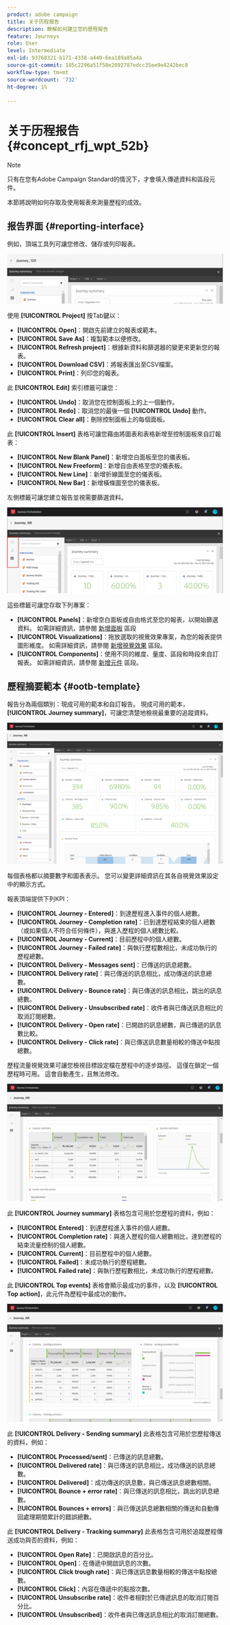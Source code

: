 ```yaml
---
product: adobe campaign
title: 关于历程报告
description: 瞭解如何建立您的歷程報告
feature: Journeys
role: User
level: Intermediate
exl-id: 93768321-b171-4338-a440-6ea189a85a4a
source-git-commit: 185c2296a51f58e2092787edcc35ee9e4242bec8
workflow-type: tm+mt
source-wordcount: '732'
ht-degree: 1%

---
```


# 关于历程报告 {#concept_rfj_wpt_52b}

>[!NOTE]
>
>只有在您有Adobe Campaign Standard的情況下，才會填入傳遞資料和區段元件。

本節將說明如何存取及使用報表來測量歷程的成效。

## 报告界面 {#reporting-interface}

例如，頂端工具列可讓您修改、儲存或列印報表。

![](../assets/dynamic_report_toolbar.png)

使用 **[!UICONTROL Project]** 按Tab鍵以：

* **[!UICONTROL Open]**：開啟先前建立的報表或範本。
* **[!UICONTROL Save As]**：複製範本以便修改。
* **[!UICONTROL Refresh project]**：根據新資料和篩選器的變更來更新您的報表。
* **[!UICONTROL Download CSV]**：將報表匯出至CSV檔案。
* **[!UICONTROL Print]**：列印您的報表。

此 **[!UICONTROL Edit]** 索引標籤可讓您：

* **[!UICONTROL Undo]**：取消您在控制面板上的上一個動作。
* **[!UICONTROL Redo]**：取消您的最後一個 **[!UICONTROL Undo]** 動作。
* **[!UICONTROL Clear all]**：刪除控制面板上的每個面板。

此 **[!UICONTROL Insert]** 表格可讓您藉由將圖表和表格新增至控制面板來自訂報表：

* **[!UICONTROL New Blank Panel]**：新增空白面板至您的儀表板。
* **[!UICONTROL New Freeform]**：新增自由表格至您的儀表板。
* **[!UICONTROL New Line]**：新增折線圖至您的儀表板。
* **[!UICONTROL New Bar]**：新增橫條圖至您的儀表板。

左側標籤可讓您建立報告並視需要篩選資料。

![](../assets/dynamic_report_interface.png)

這些標籤可讓您存取下列專案：

* **[!UICONTROL Panels]**：新增空白面板或自由格式至您的報表，以開始篩選資料。 如需詳細資訊，請參閱 [新增面板](../reporting/creating-your-journey-reports.md#adding-panels) 區段
* **[!UICONTROL Visualizations]**：拖放選取的視覺效果專案，為您的報表提供圖形維度。 如需詳細資訊，請參閱 [新增視覺效果](../reporting/creating-your-journey-reports.md#adding-visualizations) 區段。
* **[!UICONTROL Components]**：使用不同的維度、量度、區段和時段來自訂報表。 如需詳細資訊，請參閱 [新增元件](../reporting/creating-your-journey-reports.md#adding-components) 區段。

## 歷程摘要範本 {#ootb-template}

報告分為兩個類別：現成可用的範本和自訂報告。
現成可用的範本， **[!UICONTROL Journey summary]**，可讓您清楚地檢視最重要的追蹤資料。

![](../assets/dynamic_report_journey_8.png)

每個表格都以摘要數字和圖表表示。 您可以變更詳細資訊在其各自視覺效果設定中的顯示方式。

報表頂端提供下列KPI：

* **[!UICONTROL Journey - Entered]**：到達歷程進入事件的個人總數。
* **[!UICONTROL Journey - Completion rate]**：已到達歷程結束的個人總數（或如果個人不符合任何條件），與進入歷程的個人總數比較。
* **[!UICONTROL Journey - Current]**：目前歷程中的個人總數。
* **[!UICONTROL Journey - Failed rate]**：與執行歷程數相比，未成功執行的歷程總數。
* **[!UICONTROL Delivery - Messages sent]**：已傳送的訊息總數。
* **[!UICONTROL Delivery rate]**：與已傳送的訊息相比，成功傳送的訊息總數。
* **[!UICONTROL Delivery - Bounce rate]**：與已傳送的訊息相比，跳出的訊息總數。
* **[!UICONTROL Delivery - Unsubscribed rate]**：收件者與已傳送訊息相比的取消訂閱總數。
* **[!UICONTROL Delivery - Open rate]**：已開啟的訊息總數，與已傳遞的訊息數比較。
* **[!UICONTROL Delivery - Click rate]**：與已傳送訊息數量相較的傳送中點按總數。

歷程流量視覺效果可讓您檢視目標設定檔在歷程中的逐步路徑。 這僅在鎖定一個歷程時可用。 這會自動產生，且無法修改。

![](../assets/dynamic_report_journey_10.png)

此 **[!UICONTROL Journey summary]** 表格包含可用於您歷程的資料，例如：

* **[!UICONTROL Entered]**：到達歷程進入事件的個人總數。
* **[!UICONTROL Completion rate]**：與進入歷程的個人總數相比，達到歷程的結束流量控制的個人總數。
* **[!UICONTROL Current]**：目前歷程中的個人總數。
* **[!UICONTROL Failed]**：未成功執行的歷程總數。
* **[!UICONTROL Failed rate]**：與執行歷程數相比，未成功執行的歷程總數。

此 **[!UICONTROL Top events]** 表格會顯示最成功的事件，以及 **[!UICONTROL Top action]**，此元件為歷程中最成功的動作。

![](../assets/dynamic_report_journey_11.png)

此 **[!UICONTROL Delivery - Sending summary]** 此表格包含可用於您歷程傳送的資料，例如：

* **[!UICONTROL Processed/sent]**：已傳送的訊息總數。
* **[!UICONTROL Delivered rate]**：與已傳送的訊息相比，成功傳送的訊息總數。
* **[!UICONTROL Delivered]**：成功傳送的訊息數，與已傳送訊息總數相關。
* **[!UICONTROL Bounce + error rate]**：與已傳送的訊息相比，跳出的訊息總數。
* **[!UICONTROL Bounces + errors]**：與已傳送訊息總數相關的傳送和自動傳回處理期間累計的錯誤總數。

此 **[!UICONTROL Delivery - Tracking summary]** 此表格包含可用於追蹤歷程傳送成功與否的資料，例如：

* **[!UICONTROL Open Rate]**：已開啟訊息的百分比。
* **[!UICONTROL Open]**：在傳遞中開啟訊息的次數。
* **[!UICONTROL Click trough rate]**：與已傳送訊息數量相較的傳送中點按總數。
* **[!UICONTROL Click]**：內容在傳遞中的點按次數。
* **[!UICONTROL Unsubscribe rate]**：收件者相對於已傳遞訊息的取消訂閱百分比。
* **[!UICONTROL Unsubscribed]**：收件者與已傳送訊息相比的取消訂閱總數。
